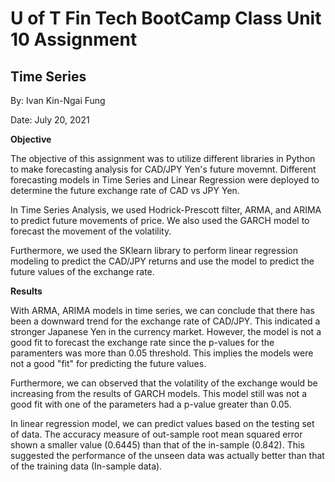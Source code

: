 # U of T Fin Tech BootCamp Class Unit 10 Assignment #

## Time Series

By: Ivan Kin-Ngai Fung

Date: July 20, 2021

**Objective**

The objective of this assignment was to utilize different libraries in Python to make forecasting analysis for CAD/JPY Yen's future movemnt.  Different forecasting models in Time Series and Linear Regression were deployed to determine the future exchange rate of CAD vs JPY Yen.  

In Time Series Analysis, we used Hodrick-Prescott filter, ARMA, and ARIMA to predict  future movements of price.  We also used the GARCH model to forecast the movement of the volatility. 

Furthermore, we used the SKlearn library to perform linear regression modeling to predict the CAD/JPY returns and use the model to predict the future values of the exchange rate.


**Results**

With ARMA, ARIMA models in time series, we can conclude that there has been a downward trend for the exchange rate of CAD/JPY.  This indicated a stronger Japanese Yen in the currency market.  However, the model is not a good fit to forecast the exchange rate since the p-values for the paramenters was more than 0.05 threshold.  This implies the models were not a good "fit" for predicting the future values. 

Furthermore, we can observed that the volatility of the exchange would be increasing from the results of GARCH models.  This model still was not a good fit with one of the parameters had a p-value greater than 0.05.  


In linear regression model, we can predict values based on the testing set of data.  The accuracy measure of out-sample root mean squared error shown a smaller value (0.6445) than that of the in-sample (0.842).  This suggested the performance of the unseen data was actually better than that of the training data (In-sample data).  